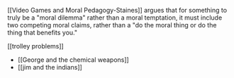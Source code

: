 [[Video Games and Moral Pedagogy-Staines]] argues that for something to truly be a "moral dilemma" rather than a moral temptation, it must include two competing moral claims, rather than a "do the moral thing or do the thing that benefits you."

[[trolley problems]]

 - [[George and the chemical weapons]]
 - [[jim and the indians]]
